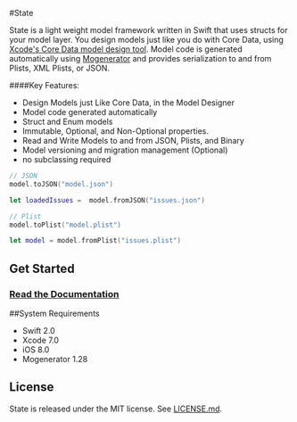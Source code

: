 #State

State is a light weight model framework written in Swift that uses structs for your model layer. You design models just like you do with Core Data, using [Xcode's Core Data model design tool](https://developer.apple.com/library/ios/recipes/xcode_help-core_data_modeling_tool/Articles/about_cd_modeling_tool.html#//apple_ref/doc/uid/TP40010379-CH3-SW1). Model code is  generated automatically using [Mogenerator](https://github.com/rentzsch/mogenerator) and provides serialization to and from Plists, XML Plists, or JSON.
                                                                                                                                                                                                                                                   
####Key Features: 

- Design Models just Like Core Data, in the Model Designer
- Model code generated automatically
- Struct and Enum models 
- Immutable, Optional, and Non-Optional properties.
- Read and Write Models to and from JSON, Plists, and Binary 
- Model versioning and migration management (Optional)
- no subclassing required





```swift
// JSON
model.toJSON("model.json")

let loadedIssues =  model.fromJSON("issues.json")

// Plist
model.toPlist("model.plist")

let model = model.fromPlist("issues.plist")
```


## Get Started
### [ Read the Documentation](Docs/)


##System Requirements
- Swift 2.0
- Xcode 7.0
- iOS 8.0
- Mogenerator 1.28

## License

State is released under the MIT license. See
[LICENSE.md](https://github.com/STLabs/State/blob/master/LICENSE).
